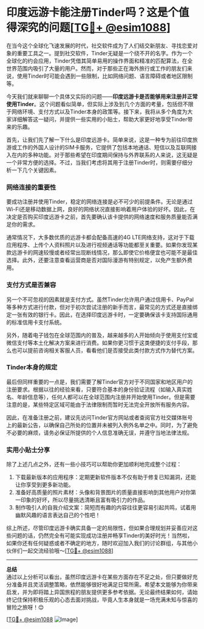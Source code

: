 # 印度远游卡能注册Tinder吗？这是个值得深究的问题[[TG💪+ @esim1088](https://t.me/s/esim1088)]

在当今这个全球化飞速发展的时代，社交软件成为了人们结交新朋友、寻找恋爱对象的重要工具之一。提到社交软件，Tinder无疑是一个绕不开的名字。作为一个全球化的约会应用，Tinder凭借其简单易用的操作界面和精准的匹配算法，在全世界范围内吸引了大量的用户。然而，对于那些正在海外旅行或工作的朋友们来说，使用Tinder时可能会遇到一些限制，比如网络问题、语言障碍或者地区限制等。

今天我们就来聊聊一个具体又实际的问题——**印度远游卡是否能够用来注册并正常使用Tinder**。这个问题看似简单，但实际上涉及到几个方面的考量，包括但不限于网络环境、支付方式以及Tinder本身的政策等。接下来，我将从多个角度为大家详细解答这一疑问，并提供一些实用的小贴士，帮助大家更好地享受Tinder带来的乐趣。

首先，让我们先了解一下什么是印度远游卡。简单来说，这是一种专为前往印度旅游或工作的外国人设计的SIM卡服务，它提供了包括本地通话、短信以及互联网接入在内的多种功能。对于那些希望在印度期间保持与外界联系的人来说，这无疑是一个非常方便的选择。不过，当我们考虑将其用于注册Tinder时，则需要仔细分析一下几个关键因素。

### 网络连接的重要性

要成功注册并使用Tinder，稳定的网络连接是必不可少的前提条件。无论是通过Wi-Fi还是移动数据上网，良好的网络状况直接影响着用户体验的好坏。因此，在决定是否购买印度远游卡之前，首先要确认该卡提供的网络速度和服务质量能否满足你的需求。

通常情况下，大多数优质的远游卡都会配备高速的4G LTE网络支持，这对于下载应用程序、上传个人资料照片以及进行视频通话等功能都至关重要。如果你发现某款远游卡的网速较慢或者经常出现断线情况，那么即使它价格便宜也可能不是最佳选择。此外，还要注意查看运营商是否对国际漫游有特别规定，以免产生额外费用。

### 支付方式是否兼容

另一个不可忽视的因素就是支付方式。虽然Tinder允许用户通过信用卡、PayPal等多种方式进行付款，但对于初次尝试注册的新手而言，最常见的方式还是直接绑定一张有效的银行卡。因此，在选择印度远游卡时，一定要确保该卡支持国际通用的标准信用卡支付系统。

另外，随着电子钱包在全球范围内的普及，越来越多的人开始倾向于使用支付宝或微信支付等本土化解决方案来进行消费。如果你更习惯于这类便捷的支付手段，那么也可以提前咨询相关客服人员，看看他们是否接受此类付款方式作为替代方案。

### Tinder本身的规定

最后但同样重要的一点是，我们需要了解Tinder官方对于不同国家和地区用户的注册要求。根据以往的经验来看，只要符合基本的身份验证流程（如输入真实姓名、年龄信息等），任何人都可以在全球范围内注册并开始使用Tinder。但是需要注意的是，某些特定区域可能由于法律限制而暂时无法完全开放所有服务内容。

因此，在准备注册之前，建议先访问Tinder官方网站或者查阅官方社交媒体账号上的最新公告，以确保自己所处的位置并未被列入例外名单之中。同时，为了避免不必要的麻烦，请务必保证所提供的个人信息准确无误，并遵守当地法律法规。

### 实用小贴士分享

除了上述几点之外，还有一些小技巧可以帮助你更加顺利地完成整个过程：

1. 下载最新版本的应用程序：定期更新软件版本不仅有助于修复已知漏洞，还能让你享受到更多新功能。
2. 准备好高质量的照片素材：头像和背景图片的质量直接影响到其他用户对你第一印象的好坏，所以尽量挑选清晰且富有吸引力的作品。
3. 制作吸引人的自我介绍文案：简短而有趣的内容往往更容易引起共鸣，试着用幽默风趣的语言表达自己的个性吧！

综上所述，尽管印度远游卡确实具备一定的局限性，但如果合理规划并妥善应对这些问题的话，仍然完全有可能实现成功注册并畅享Tinder的美好时光！当然啦，如果你还有任何疑惑或者不确定的地方，随时欢迎加入我们的讨论群组，与其他小伙伴们一起交流经验哦～[[TG💪+ @esim1088](https://t.me/s/esim1088)]

---

**总结**  
通过以上分析可以看出，虽然印度远游卡在某些方面存在不足之处，但只要做好充分准备并且灵活调整策略，依然能够很好地满足日常所需。希望本文能够为你带来启发，并为即将踏上异国旅程的朋友提供更多参考依据。无论最终结果如何，请始终记住保持积极乐观的心态去面对挑战，毕竟人生本身就是一场充满未知与惊喜的冒险之旅呀！😊

[[TG💪+ @esim1088](https://t.me/s/esim1088) ![Image](https://i.postimg.cc/4NQfJmqS/Snipaste-2025-05-13-00-14-12.png)]